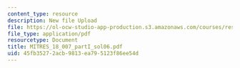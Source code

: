 ```yaml
---
content_type: resource
description: New file Upload
file: https://ol-ocw-studio-app-production.s3.amazonaws.com/courses/res-18-007-calculus-revisited-multivariable-calculus-fall-2011/45fb35272acb9813ea795123f86ee54d_MITRES_18_007_partI_sol06.pdf
file_type: application/pdf
resourcetype: Document
title: MITRES_18_007_partI_sol06.pdf
uid: 45fb3527-2acb-9813-ea79-5123f86ee54d
---
```

